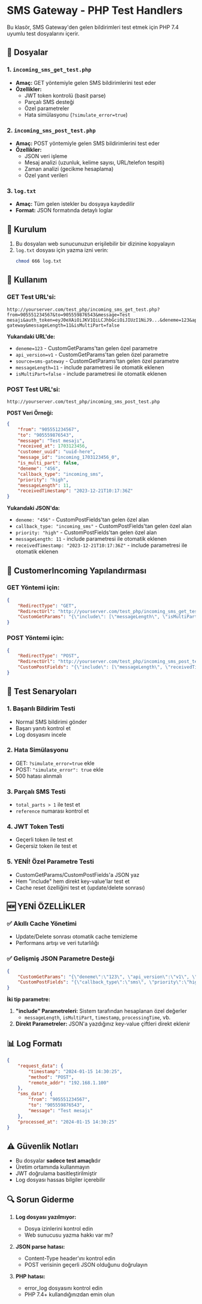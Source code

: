 # SMS Gateway - PHP Test Handlers

Bu klasör, SMS Gateway'den gelen bildirimleri test etmek için PHP 7.4 uyumlu test dosyalarını içerir.

## 📁 Dosyalar

### 1. `incoming_sms_get_test.php`
- **Amaç:** GET yöntemiyle gelen SMS bildirimlerini test eder
- **Özellikler:**
  - JWT token kontrolü (basit parse)
  - Parçalı SMS desteği
  - Özel parametreler
  - Hata simülasyonu (`?simulate_error=true`)

### 2. `incoming_sms_post_test.php`
- **Amaç:** POST yöntemiyle gelen SMS bildirimlerini test eder
- **Özellikler:**
  - JSON veri işleme
  - Mesaj analizi (uzunluk, kelime sayısı, URL/telefon tespiti)
  - Zaman analizi (gecikme hesaplama)
  - Özel yanıt verileri

### 3. `log.txt`
- **Amaç:** Tüm gelen istekler bu dosyaya kaydedilir
- **Format:** JSON formatında detaylı loglar

## 🚀 Kurulum

1. Bu dosyaları web sunucunuzun erişilebilir bir dizinine kopyalayın
2. `log.txt` dosyası için yazma izni verin:
   ```bash
   chmod 666 log.txt
   ```

## 📝 Kullanım

### GET Test URL'si:
```
http://yourserver.com/test_php/incoming_sms_get_test.php?from=905551234567&to=905559876543&message=Test mesajı&auth_token=eyJ0eXAiOiJKV1QiLCJhbGciOiJIUzI1NiJ9...&deneme=123&api_version=v1&source=sms-gateway&messageLength=11&isMultiPart=false
```

**Yukarıdaki URL'de:**
- `deneme=123` - CustomGetParams'tan gelen özel parametre
- `api_version=v1` - CustomGetParams'tan gelen özel parametre  
- `source=sms-gateway` - CustomGetParams'tan gelen özel parametre
- `messageLength=11` - include parametresi ile otomatik eklenen
- `isMultiPart=false` - include parametresi ile otomatik eklenen

### POST Test URL'si:
```
http://yourserver.com/test_php/incoming_sms_post_test.php
```

**POST Veri Örneği:**
```json
{
    "from": "905551234567",
    "to": "905559876543", 
    "message": "Test mesajı",
    "received_at": 1703123456,
    "customer_uuid": "uuid-here",
    "message_id": "incoming_1703123456_0",
    "is_multi_part": false,
    "deneme": "456",
    "callback_type": "incoming_sms",
    "priority": "high",
    "messageLength": 11,
    "receivedTimestamp": "2023-12-21T10:17:36Z"
}
```

**Yukarıdaki JSON'da:**
- `deneme: "456"` - CustomPostFields'tan gelen özel alan
- `callback_type: "incoming_sms"` - CustomPostFields'tan gelen özel alan
- `priority: "high"` - CustomPostFields'tan gelen özel alan
- `messageLength: 11` - include parametresi ile otomatik eklenen
- `receivedTimestamp: "2023-12-21T10:17:36Z"` - include parametresi ile otomatik eklenen

## 🔧 CustomerIncoming Yapılandırması

### GET Yöntemi için:
```json
{
    "RedirectType": "GET",
    "RedirectUrl": "http://yourserver.com/test_php/incoming_sms_get_test.php",
    "CustomGetParams": "{\"include\": [\"messageLength\", \"isMultiPart\"], \"deneme\": \"123\", \"api_version\": \"v1\", \"source\": \"sms-gateway\"}"
}
```

### POST Yöntemi için:
```json
{
    "RedirectType": "POST", 
    "RedirectUrl": "http://yourserver.com/test_php/incoming_sms_post_test.php",
    "CustomPostFields": "{\"include\": [\"messageLength\", \"receivedTimestamp\"], \"deneme\": \"456\", \"callback_type\": \"incoming_sms\", \"priority\": \"high\"}"
}
```

## 🧪 Test Senaryoları

### 1. Başarılı Bildirim Testi
- Normal SMS bildirimi gönder
- Başarı yanıtı kontrol et
- Log dosyasını incele

### 2. Hata Simülasyonu
- GET: `?simulate_error=true` ekle
- POST: `"simulate_error": true` ekle
- 500 hatası alınmalı

### 3. Parçalı SMS Testi
- `total_parts > 1` ile test et
- `reference` numarası kontrol et

### 4. JWT Token Testi
- Geçerli token ile test et
- Geçersiz token ile test et

### 5. **YENİ!** Özel Parametre Testi
- CustomGetParams/CustomPostFields'a JSON yaz
- Hem "include" hem direkt key-value'lar test et
- Cache reset özelliğini test et (update/delete sonrası)

## 🆕 **YENİ ÖZELLİKLER**

### ✅ **Akıllı Cache Yönetimi**
- Update/Delete sonrası otomatik cache temizleme
- Performans artışı ve veri tutarlılığı

### ✅ **Gelişmiş JSON Parametre Desteği**
```json
{
    "CustomGetParams": "{\"deneme\":\"123\", \"api_version\":\"v1\", \"include\":[\"messageLength\"]}",
    "CustomPostFields": "{\"callback_type\":\"sms\", \"priority\":\"high\", \"include\":[\"timestamp\"]}"
}
```

**İki tip parametre:**
1. **"include" Parametreleri:** Sistem tarafından hesaplanan özel değerler
   - `messageLength`, `isMultiPart`, `timestamp`, `processingTime`, vb.
2. **Direkt Parametreler:** JSON'a yazdığınız key-value çiftleri direkt eklenir

## 📊 Log Formatı

```json
{
    "request_data": {
        "timestamp": "2024-01-15 14:30:25",
        "method": "POST",
        "remote_addr": "192.168.1.100"
    },
    "sms_data": {
        "from": "905551234567",
        "to": "905559876543",
        "message": "Test mesajı"
    },
    "processed_at": "2024-01-15 14:30:25"
}
```

## ⚠️ Güvenlik Notları

- Bu dosyalar **sadece test amaçlı**dır
- Üretim ortamında kullanmayın
- JWT doğrulama basitleştirilmiştir
- Log dosyası hassas bilgiler içerebilir

## 🔍 Sorun Giderme

1. **Log dosyası yazılmıyor:**
   - Dosya izinlerini kontrol edin
   - Web sunucusu yazma hakkı var mı?

2. **JSON parse hatası:**
   - Content-Type header'ını kontrol edin
   - POST verisinin geçerli JSON olduğunu doğrulayın

3. **PHP hatası:**
   - error_log dosyasını kontrol edin
   - PHP 7.4+ kullandığınızdan emin olun
